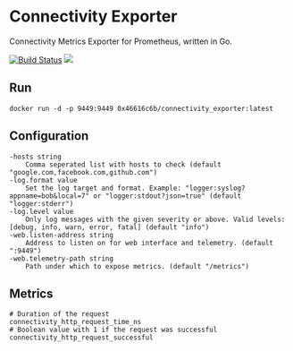 # Connectivity Exporter

Connectivity Metrics Exporter for Prometheus, written in Go.

[![Build Status](https://travis-ci.org/0x46616c6b/connectivity_exporter.svg?branch=master)](https://travis-ci.org/0x46616c6b/connectivity_exporter) [![](https://images.microbadger.com/badges/version/0x46616c6b/connectivity_exporter.svg)](https://microbadger.com/images/0x46616c6b/connectivity_exporter "Get your own version badge on microbadger.com")

## Run

    docker run -d -p 9449:9449 0x46616c6b/connectivity_exporter:latest

## Configuration

    -hosts string
        Comma seperated list with hosts to check (default "google.com,facebook.com,github.com")
    -log.format value
        Set the log target and format. Example: "logger:syslog?appname=bob&local=7" or "logger:stdout?json=true" (default "logger:stderr")
    -log.level value
        Only log messages with the given severity or above. Valid levels: [debug, info, warn, error, fatal] (default "info")
    -web.listen-address string
        Address to listen on for web interface and telemetry. (default ":9449")
    -web.telemetry-path string
        Path under which to expose metrics. (default "/metrics")

## Metrics

    # Duration of the request
    connectivity_http_request_time_ns
    # Boolean value with 1 if the request was successful
    connectivity_http_request_successful
